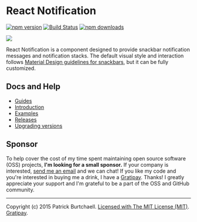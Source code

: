 # React Notification

[![npm version](https://badge.fury.io/js/react-notification.svg)](http://badge.fury.io/js/react-notification) [![Build Status](https://travis-ci.org/pburtchaell/react-notification.svg)](https://travis-ci.org/pburtchaell/react-notification) [![npm downloads](https://img.shields.io/npm/dm/react-notification.svg?style=flat)](http://badge.fury.io/js/react-notification)

![](https://raw.githubusercontent.com/pburtchaell/react-notification/master/docs/example-b.gif)

React Notification is a component designed to provide snackbar notification messages and notification stacks. The default visual style and interaction follows [Material Design guidelines for snackbars](http://www.google.com/design/spec/components/snackbars-toasts.html#snackbars-toasts-usage), but it can be fully customized.

## Docs and Help

- [Guides](/docs/guides/)
- [Introduction](/docs/introduction.md)
- [Examples](/examples)
- [Releases](https://github.com/pburtchaell/react-notification/releases)
- [Upgrading versions](/UPGRADING.md)

## Sponsor

To help cover the cost of my time spent maintaining open source software (OSS) projects, **I'm looking for a small sponsor.** If your company is interested, [send me an email](mailto:patrick@pburtchaell.com) and we can chat! If you like my code and you're interested in buying me a drink, I have a [Gratipay](https://gratipay.com/~pburtchaell/). Thanks! I greatly appreciate your support and I'm grateful to be a part of the OSS and GitHub community.

---
Copyright (c) 2015 Patrick Burtchaell. [Licensed with The MIT License (MIT)](https://raw.githubusercontent.com/pburtchaell/react-notification/master/LICENSE). [Gratipay](https://gratipay.com/~pburtchaell/).
